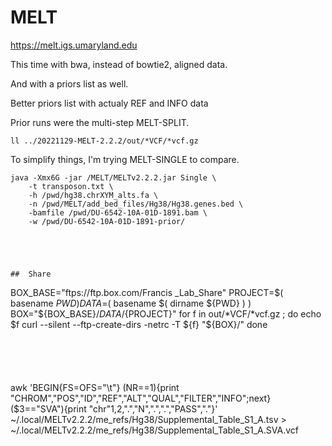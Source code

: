 
#	MELT

https://melt.igs.umaryland.edu



This time with bwa, instead of bowtie2, aligned data.


And with a priors list as well.

Better priors list with actualy REF and INFO data





Prior runs were the multi-step MELT-SPLIT.

```
ll ../20221129-MELT-2.2.2/out/*VCF/*vcf.gz
```



To simplify things, I'm trying MELT-SINGLE to compare.


```
java -Xmx6G -jar /MELT/MELTv2.2.2.jar Single \
	-t transposon.txt \
	-h /pwd/hg38.chrXYM_alts.fa \
	-n /pwd/MELT/add_bed_files/Hg38/Hg38.genes.bed \
	-bamfile /pwd/DU-6542-10A-01D-1891.bam \
	-w /pwd/DU-6542-10A-01D-1891-prior/





##	Share

```
BOX_BASE="ftps://ftp.box.com/Francis _Lab_Share"
PROJECT=$( basename ${PWD} )
DATA=$( basename $( dirname ${PWD} ) )
BOX="${BOX_BASE}/${DATA}/${PROJECT}"
for f in out/*VCF/*vcf.gz ; do
echo $f
curl  --silent --ftp-create-dirs -netrc -T ${f} "${BOX}/"
done
```





```
awk 'BEGIN{FS=OFS="\t"} (NR==1){print "CHROM","POS","ID","REF","ALT","QUAL","FILTER","INFO";next} ($3=="SVA"){print "chr"$1,$2,".","N",".",".","PASS","."}' ~/.local/MELTv2.2.2/me_refs/Hg38/Supplemental_Table_S1_A.tsv > ~/.local/MELTv2.2.2/me_refs/Hg38/Supplemental_Table_S1_A.SVA.vcf
```



